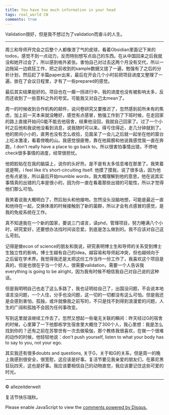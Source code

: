 ```yaml
---
title: You have too much information in your head
tags: real_world CN
comments: true
---
```

Validation很好，但是我不想过为了validation而奋斗的人生。

<!--more-->

---
周三和导师开完会之后整个人都像泄了气的皮球，看着Obsidian里面记下来的todos，感觉不到一点动力，反而特别想写点自己的东西。在从中国回来之后我就没和她开过会了，所以感到格外紧张。害怕自己对过去这两个月没有交代，所以一边拖延一边疯狂工作，把之前收到的sample数据又搓了一遍，勉强有了之后的分析计划，然后赶了半篇paper出来，最后在开会几个小时前把项目进度又整理了一遍，放在了会议日程里，才有了一些prepared的感觉。

最后其实结果挺好的。项目也在一瘸一拐进行中，我的进度也没有被影响太多，反而还收到了一些意料之外的夸奖。可能我又对自己太mean了。

周一的时候收到合作机构的邮件，说问卷研究又要推迟了，忽然感到前所未有的焦虑，加上前一天本来就没睡好，感觉有点感冒，勉强工作到了下班时候，在走回家的路上直接开始问G能不能去他宿舍，结果他没回，我就自己回家了。过了一个小时之后他和我说他没看到消息，说我随时可以来。得亏住得近，走几分钟就到了。他的房间小小的，直男也没有怎么收拾，见面呆了一会儿之后就一起坐在他的窗台上吃冰激凌，看着傍晚的山。我感觉很疲倦，靠在他肩膀和他说我感觉我一直在奔跑，I don't really have a place to go back to，所以很害怕事情出错，不停地check很多事情的进度，经常很担忧。

他把脸贴在在我的脑袋上，说你的头好热，是不是有太多信息堆在那里了。我笑着说是啊，i feel like it‘s short-circuiting itself. 他摸了摸我，说了很多话，因为他也有点紧张，所以最后开始mumble words，我大概理解到他的意思，他在说其实事情真的出错的几率是很小的，因为你一直在看着那些出错的可能性，所以才觉得他们那么可怕。

我笑着说我大概明白了，然后抬头和他接吻。忽然没头没脑地想，可能是最近一直和他待在一起，交换体液的时候接触到了新的菌群，所以才会有点感冒的感觉，是我的免疫系统在工作。

真不知道我在一个新的国家，要说三门语言，读phd，管理项目，努力睡满八个小时，研究爱好，还要想办法找时间谈恋爱。到底是怎么做到的。我不应该对自己这么苛刻。

记得是做econ of science的朋友和我说，研究表明博士生和导师的关系受到博士生独立性的影响，博士生越有自己的idea，越容易和导师起冲突，但也越倾向于之后留在学术界。我觉得我还是太把这份工作当作一份工作了，我喜欢这个项目是真的，但是也很在乎当一个好人，很需要validation，需要一个人告诉我everything is going to be alright，因为我有时候不相信我自己对自己说的这种话。

但是我明明自己也走了这么多路了，我也证明给自己了，出国没问题，不会说本地语言没问题，一个人住，分手也没问题，这一切的一切都没有这么可怕。但是我还是会感到害怕，孤独，或许就像我之前写的，不只是找不到得到浪漫爱的问题，人生的广阔和孤独不会因为任何事改变。

写到这里就该继续工作去了。忽然又想起一些毫无关联的瞬间：昨天经过G的宿舍的时候，心里算了一下他那栋学生宿舍里大概住了300个人，我心里想：我是怎么找到你的？还有之前在苏黎世有一次去做瑜伽，那个教练我很喜欢，在做一个很难的动作的时候，他轻轻地说：don't push yourself, listen to what your body has to say to you, not your ego.

其实我还有很多doubts and questions, 关于G，关于和G的关系，但是周一的晚上我感到很安全，很宽慰，这应该是好事。复活节要见我亲爱的朋友们，在慕尼黑狂玩四天，这也是好事。我应该要相信自己的动物直觉，我应该要记住这些可爱的时光。



---
© allezeitderwelt

复活节快乐瑞秋。

<div id="disqus_thread"></div>
<script>
    /**
    *  RECOMMENDED CONFIGURATION VARIABLES: EDIT AND UNCOMMENT THE SECTION BELOW TO INSERT DYNAMIC VALUES FROM YOUR PLATFORM OR CMS.
    *  LEARN WHY DEFINING THESE VARIABLES IS IMPORTANT: https://disqus.com/admin/universalcode/#configuration-variables    */
    /*
    var disqus_config = function () {
    this.page.url = PAGE_URL;  // Replace PAGE_URL with your page's canonical URL variable
    this.page.identifier = PAGE_IDENTIFIER; // Replace PAGE_IDENTIFIER with your page's unique identifier variable
    };
    */
    (function() { // DON'T EDIT BELOW THIS LINE
    var d = document, s = d.createElement('script');
    s.src = 'https://https-allezeitderwelt-github-io.disqus.com/embed.js';
    s.setAttribute('data-timestamp', +new Date());
    (d.head || d.body).appendChild(s);
    })();
</script>
<noscript>Please enable JavaScript to view the <a href="https://disqus.com/?ref_noscript">comments powered by Disqus.</a></noscript>
